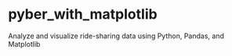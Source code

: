 # pyber_with_matplotlib
Analyze and visualize ride-sharing data using Python, Pandas, and Matplotlib

